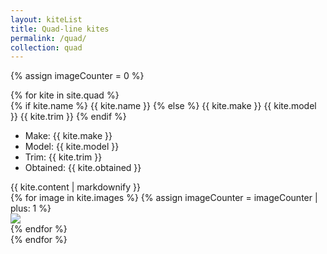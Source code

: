 ```yaml
---
layout: kiteList
title: Quad-line kites
permalink: /quad/
collection: quad
---
```


<script>
const gallery = [
{% for kite in site.quad %}
{% for image in kite.images %}
  {
    src: "{{ site.baseurl }}/assets/images/{{ image }}",
    title: "loading description...",
  },
{% endfor %}
{% endfor %}
];

window.showKites = function(idx) {
  Spotlight.show(gallery, {
    index: idx,
    onchange: (index, options) => {
      // https://github.com/nextapps-de/spotlight/issues/53
      // Decode HTML entities in title and description
      const titleElement = document.querySelector('#spotlight .spl-title');
      // const descriptionElement = document.querySelector('#spotlight .spl-description');
      // titleElement.innerHTML = decodeURIComponent(titleElement.innerText);

      let html = document.querySelector('#description_' + (index)).innerHTML;
      // Remove trailing "
      html = html.substr(0, html.length - 1);
      // both lines needed - can't figure out why
      titleElement.innerHTML = decodeURIComponent(html);
      titleElement.innerHTML = decodeURIComponent(html);


    },
  });
}
</script>

{% assign imageCounter = 0 %}
<div class="kite-detail-container">
  {% for kite in site.quad %}
  <div class="kiteRow">
    <div>
      <div class="kiteName">
        {% if kite.name %}
          {{ kite.name }}
        {% else %}
          {{ kite.make }} {{ kite.model }} {{ kite.trim }}
        {% endif %}
      </div>
      <ul class="kite-detail-list">
        <li>Make: {{ kite.make }}</li>
        <li>Model: {{ kite.model }}</li>
        <li>Trim: {{ kite.trim }}</li>
        <li>Obtained: {{ kite.obtained }}</li>
      </ul>
    </div>
    <div class="kiteContent">
      {{ kite.content | markdownify }}
    </div>
    <div class="kiteImages">
      {% for image in kite.images %}
        {% assign imageCounter = imageCounter | plus: 1 %}
        <div onClick="window.showKites({{ imageCounter }})">
          <img src="{{ site.baseurl }}/assets/images/{{ image }}" class="kiteThumb">
          <div id="description_{{ imageCounter}}" style="display:none;">{{ kite.content | markdownify }}"</div>
        </div>
      {% endfor %}
    </div>
  </div>
  {% endfor %}
</div>
